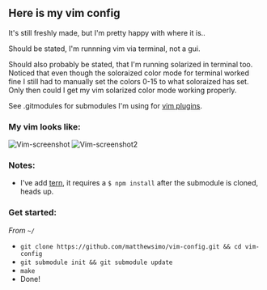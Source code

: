 ## Here is my vim config

It's still freshly made, but I'm pretty happy with where it is..

Should be stated, I'm runnning vim via terminal, not a gui.

Should also probably be stated, that I'm running solarized in terminal too. Noticed that even though the soloraized color mode for terminal worked fine I still had to manually set the colors 0-15 to what soloraized has set. Only then could I get my vim solarized color mode working properly.

See .gitmodules for submodules I'm using for [vim plugins](https://github.com/matthewsimo/vim-config/tree/master/.vim/bundle).

### My vim looks like:

![Vim-screenshot](http://f.cl.ly/items/3v2k2H3u0x1i3S0J2g1z/Screen%20Shot%202013-01-29%20at%203.41.45%20PM.png)
![Vim-screenshot2](http://f.cl.ly/items/0D180K0U220c3u1T0Y0S/Screen%20Shot%202013-01-29%20at%203.43.47%20PM.png)


### Notes:

- I've add [tern](https://github.com/marijnh/tern_for_vim), it requires a `$ npm install` after the submodule is cloned, heads up.


### Get started: 

_From `~/`_
- `git clone https://github.com/matthewsimo/vim-config.git && cd vim-config`
- `git submodule init && git submodule update`
- `make`
- Done!
